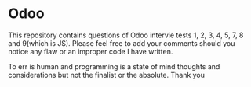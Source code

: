 # Odoo
This repository contains questions of Odoo intervie tests 1, 2, 3, 4, 5, 7, 8 and 9(which is JS).
Please feel free to add your comments should you notice any flaw or an improper code I have written. 

To err is human and programming is a state of mind thoughts and considerations but not the finalist or the absolute.
Thank you
